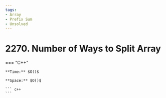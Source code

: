 ```yaml
---
tags:
- Array
- Prefix Sum
- Unsolved
---
```



# 2270. Number of Ways to Split Array

=== "C++"

    **Time:** $O()$

    **Space:** $O()$

    ``` c++
    ```